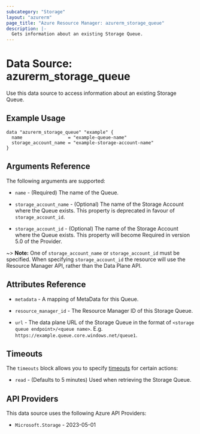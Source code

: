 ```yaml
---
subcategory: "Storage"
layout: "azurerm"
page_title: "Azure Resource Manager: azurerm_storage_queue"
description: |-
  Gets information about an existing Storage Queue.
---
```


# Data Source: azurerm_storage_queue

Use this data source to access information about an existing Storage Queue.

## Example Usage

```hcl
data "azurerm_storage_queue" "example" {
  name                 = "example-queue-name"
  storage_account_name = "example-storage-account-name"
}
```

## Arguments Reference

The following arguments are supported:

* `name` - (Required) The name of the Queue.

* `storage_account_name` - (Optional) The name of the Storage Account where the Queue exists. This property is deprecated in favour of `storage_account_id`.

* `storage_account_id` - (Optional) The name of the Storage Account where the Queue exists. This property will become Required in version 5.0 of the Provider.

~> **Note:** One of `storage_account_name` or `storage_account_id` must be specified. When specifying `storage_account_id` the resource will use the Resource Manager API, rather than the Data Plane API.

## Attributes Reference

* `metadata` - A mapping of MetaData for this Queue.

* `resource_manager_id` - The Resource Manager ID of this Storage Queue.

* `url` - The data plane URL of the Storage Queue in the format of `<storage queue endpoint>/<queue name>`. E.g. `https://example.queue.core.windows.net/queue1`.

## Timeouts

The `timeouts` block allows you to specify [timeouts](https://www.terraform.io/language/resources/syntax#operation-timeouts) for certain actions:

* `read` - (Defaults to 5 minutes) Used when retrieving the Storage Queue.

## API Providers
<!-- This section is generated, changes will be overwritten -->
This data source uses the following Azure API Providers:

* `Microsoft.Storage` - 2023-05-01
